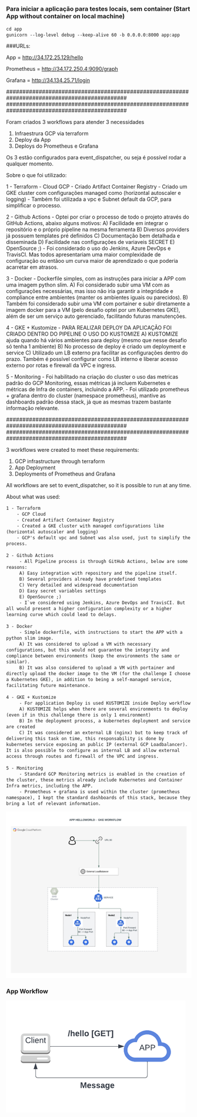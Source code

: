 ### Para iniciar a aplicação para testes locais, sem container (Start App without container on local machine)

```
cd app
gunicorn --log-level debug --keep-alive 60 -b 0.0.0.0:8000 app:app 
```

###URLs:

App               = http://34.172.25.129/hello

Prometheus  = http://34.172.250.4:9090/graph

Grafana        =  http://34.134.25.71/login


 #############################################################################################
 #############################################################################################

Foram criados 3 workflows para atender 3 necessidades
 1) Infraestrura GCP via terraform
 2) Deploy da App
 3) Deploys do Prometheus e Grafana
 
 Os 3 estão configurados para event_dispatcher, ou seja é possível rodar a qualquer momento.
 
 Sobre o que foi utilizado:
 
 1 - Terraform 
     - Cloud GCP
     - Criado Artifact Container Registry
     - Criado um GKE cluster com configurações managed como (horizontal autoscaler e logging)
     - Também foi utilizada a vpc e Subnet default da GCP, para simplificar o processo.
    
 2 - Github Actions 
     - Optei por criar o processo de todo o projeto através do GitHub Actions, abaixo alguns motivos:
     A) Facilidade em integrar o repositório e o próprio pipeline na mesma ferramenta
     B) Diversos providers já possuem templates pré definidos
     C) Documentação bem detalhada e disseminada
     D) Facilidade nas configurações de variaveis SECRET 
     E) OpenSource ;)
     - Foi considerado o uso do Jenkins, Azure DevOps e TravisCI. Mas todos apresentariam uma maior complexidade de configuração ou entãoo um curva maior de aprendizado o que poderia acarretar em atrasos.

 3 - Docker
     - Dockerfile simples, com as instruções para iniciar a APP com uma imagem python slim.
     A) Foi considerado subir uma  VM com as configurações necessárias, mas isso não iria garantir a integridade e compliance entre ambientes (manter os ambientes iguais ou parecidos).
     B) Também foi considerado subir uma VM com portainer e subir diretamente a imagem docker para a VM (pelo desafio optei por um Kubernetes GKE), além de ser um serviço auto gerenciado, facilitando futuras manutenções.

 4 - GKE + Kustomize
     - PARA REALIZAR DEPLOY DA APLICAÇÃO FOI CRIADO DENTRO DO PIPELINE O USO DO KUSTOMIZE
     A) KUSTOMIZE ajuda quando há vários ambientes para deploy (mesmo que nesse desafio só tenha 1 ambiente)
     B) No processo de deploy é criado um deployment e service 
     C) Utilizado um LB externo pra facilitar as configurações dentro do prazo. Também é possível configurar como LB interno e liberar acesso externo por rotas e firewall da VPC e ingress.

 5 - Monitoring
     - Foi habilitado na criação do cluster o uso das metricas padrão do GCP Monitoring, essas métricas já incluem Kubernetes e métricas de Infra de containers, incluindo a APP.
     - Foi utilizado prometheus + grafana dentro do cluster (namespace prometheus), mantive as dashboards padrão dessa stack, já que as mesmas trazem bastante informação relevante.
     
     
     
  #############################################################################################
  #############################################################################################
  
  
  3 workflows were created to meet these requirements:
   1) GCP infrastructure through terraform
   2) App Deployment
   3) Deployments of Prometheus and Grafana
   

   All workflows are set to event_dispatcher, so it is possible to run at any time.
   
   
   About what was used:
 
    1 - Terraform
        - GCP Cloud
        - Created Artifact Container Registry
        - Created a GKE cluster with managed configurations like (horizontal autoscaler and logging)
        - GCP's default vpc and Subnet was also used, just to simplify the process.
        
    2 - Github Actions
         - All Pipeline process is through GitHub Actions, below are some reasons:
         A) Easy integration with repository and the pipeline itself.
         B) Several providers already have predefined templates
         C) Very detailed and widespread documentation
         D) Easy secret variables settings
         E) OpenSource ;)
         - I`ve considered using Jenkins, Azure DevOps and TravisCI. But all would present a higher configuration complexity or a higher learning curve which could lead to delays.
         
    3 - Docker
         - Simple dockerfile, with instructions to start the APP with a python slim image.
         A) It was considered to upload a VM with necessary configurations, but this would not guarantee the integrity and compliance between environments (keep the environments the same or similar).
         B) It was also considered to upload a VM with portainer and directly upload the docker image to the VM (for the challenge I choose a Kubernetes GKE), in addition to being a self-managed service, facilitating future maintenance.
         
    4 - GKE + Kustomize
         - For application Deploy is used KUSTOMIZE inside Deploy workflow
         A) KUSTOMIZE helps when there are several environments to deploy (even if in this challenge there is only 1 environment)
         B) In the deployment process, a kubernetes deployment and service are created
         C) It was considered an external LB (nginx) but to keep track of delivering this task on time, this responsability is done by kubernetes service exposing an public IP (external GCP Loadbalancer). It is also possible to configure as internal LB and allow external access through routes and firewall of the VPC and ingress.  
         
    5 - Monitoring
         - Standard GCP Monitoring metrics is enabled in the creation of the cluster, these metrics already include Kubernetes and Container Infra metrics, including the APP.
         - Prometheus + grafana is used within the cluster (prometheus namespace), I kept the standard dashboards of this stack, because they bring a lot of relevant information.      
         
         
         
         
         
  ![Screenshot](images/gke.png) 
  
  ### App Workflow
  ![Screenshot](images/app.png) 
    

